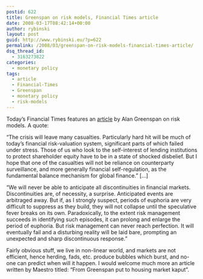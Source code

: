 ```yaml
---
postid: 622
title: Greenspan on risk models, Financial Times article
date: 2008-03-17T08:42:14+00:00
author: rybinski
layout: post
guid: http://www.rybinski.eu/?p=622
permalink: /2008/03/greenspan-on-risk-models-financial-times-article/
dsq_thread_id:
  - 3163273822
categories:
  - monetary policy
tags:
  - article
  - Financial-Times
  - Greenspan
  - monetary policy
  - risk-models
---
```

Today’s Financial Times features an [article](http://www.ft.com/cms/s/0/edbdbcf6-f360-11dc-b6bc-0000779fd2ac.html) by Alan Greenspan on risk models. A quote:

“The crisis will leave many casualties. Particularly hard hit will be much of today’s financial risk-valuation system, significant parts of which failed under stress. Those of us who look to the self-interest of lending institutions to protect shareholder equity have to be in a state of shocked disbelief. But I hope that one of the casualties will not be reliance on counterparty surveillance, and more generally financial self-regulation, as the fundamental balance mechanism for global finance.” [...]

“We will never be able to anticipate all discontinuities in financial markets. Discontinuities are, of necessity, a surprise. Anticipated events are arbitraged away. But if, as I strongly suspect, periods of euphoria are very difficult to suppress as they build, they will not collapse until the speculative fever breaks on its own. Paradoxically, to the extent risk management succeeds in identifying such episodes, it can prolong and enlarge the period of euphoria. But risk management can never reach perfection. It will eventually fail and a disturbing reality will be laid bare, prompting an unexpected and sharp discontinuous response.”

Fairly obvious stuff, we live in non-linear world, and markets are not  efficient, hence herding, fads, etc. produce bubbles which burst, and no-one can predict when will it happen. I would welcome much more an article written by Maestro titled: “From Greenspan put to housing market kaput”.
